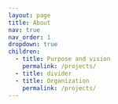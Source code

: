 ```yaml
---
layout: page
title: About
nav: true
nav_order: 1
dropdown: true
children:
  - title: Purpose and vision
    permalink: /projects/
  - title: divider
  - title: Organization 
    permalink: /projects/
---
```

